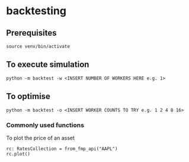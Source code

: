 # backtesting
## Prerequisites
```
source venv/bin/activate
```
## To execute simulation
```
python -m backtest -w <INSERT NUMBER OF WORKERS HERE e.g. 1>
```
## To optimise
```
python -m backtest -o <INSERT WORKER COUNTS TO TRY e.g. 1 2 4 8 16>
```
### Commonly used functions
To plot the price of an asset
```
rc: RatesCollection = from_fmp_api("AAPL")
rc.plot()
```
